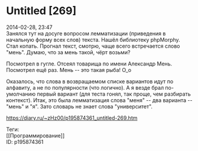Untitled [269]
===============

   
 2014-02-28, 23:47   
  Занялся тут на досуге вопросом лемматизации (приведения в начальную форму всех слов) текста. Нашёл библиотеку phpMorphy. Стал копать. Прогнал текст, смотрю, чаще всего встречается слово "мень". Думаю, что за мень такой, чёрт возьми?   
   
 Посмотрел в гугле. Отсеял товарища по имени Александр Мень. Посмотрел ещё раз. Мень -- это такая рыба! О\_о   
   
 Оказалось, что слова в возвращаемом списке вариантов идут по алфавиту, а не по популярности (что логично). А я везде брал по-умолчанию первый вариант (для теста гонял, так проще, чем разбирать контекст). Итак, это была лемматизация слова "меня" -- два варианта -- "мень" и "я". Зато словарь не знает слова "университет".   
    
 <https://diary.ru/~zHz00/p195874361_untitled-269.htm>   
   
 Теги:   
 [[Программирование]]   
 ID: p195874361